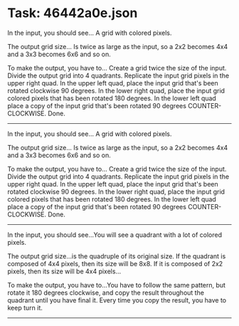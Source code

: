 # Task: 46442a0e.json

In the input, you should see... A grid with colored pixels.

The output grid size...  Is twice as large as the input, so a 2x2 becomes 4x4 and a 3x3 becomes 6x6 and so on.

To make the output, you have to...  Create a grid twice the size of the input.  Divide the output grid into 4 quadrants.  Replicate the input grid pixels in the upper right quad.  In the upper left quad, place the input grid that's been rotated clockwise 90 degrees.  In the lower right quad, place the input grid colored pixels that has been rotated 180 degrees.  In the lower left quad place a copy of the input grid that's been rotated 90 degrees COUNTER-CLOCKWISE.  Done.

---

In the input, you should see... A grid with colored pixels.

The output grid size...  Is twice as large as the input, so a 2x2 becomes 4x4 and a 3x3 becomes 6x6 and so on.

To make the output, you have to...  Create a grid twice the size of the input.  Divide the output grid into 4 quadrants.  Replicate the input grid pixels in the upper right quad.  In the upper left quad, place the input grid that's been rotated clockwise 90 degrees.  In the lower right quad, place the input grid colored pixels that has been rotated 180 degrees.  In the lower left quad place a copy of the input grid that's been rotated 90 degrees COUNTER-CLOCKWISE.  Done.

---

In the input, you should see...You will see a quadrant with a lot of colored pixels.

The output grid size...is the quadruple of its original size. If the quadrant is composed of 4x4 pixels, then its size will be 8x8. If it is composed of 2x2 pixels, then its size will be 4x4 pixels...

To make the output, you have to...You have to follow the same pattern, but rotate it 180 degrees clockwise, and copy the result throughout the quadrant until you have final it. Every time you copy the result, you have to keep turn it.

---

